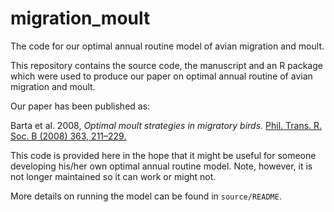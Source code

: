 # migration_moult

The code for our optimal annual routine model of avian migration and moult.

This repository contains the source code, the manuscript and an R package
which were used to produce our paper on optimal annual routine of avian
migration and moult.

Our paper has been published as:

Barta et al. 2008, _Optimal moult strategies in migratory birds._ [Phil. Trans.
R. Soc. B (2008) 363,
211–229.](http://rstb.royalsocietypublishing.org/content/363/1490/211.short)

This code is provided here in the hope that it might be useful for someone
developing his/her own optimal annual routine model. Note, however, it is
not longer maintained so it can work or might not.

More details on running the model can be found in `source/README`.
